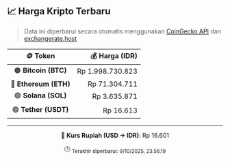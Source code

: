 

<!-- HARGA_KRIPTO -->
## 📈 Harga Kripto Terbaru

> Data ini diperbarui secara otomatis menggunakan [CoinGecko API](https://www.coingecko.com/) dan [exchangerate.host](https://exchangerate.host/)

<div align="center">

| 🪙 Token | 💰 Harga (IDR) |
|:------:|---------------:|
| 🟠 **Bitcoin (BTC)**   | Rp 1.998.730.823 |
| 🔵 **Ethereum (ETH)**  | Rp 71.304.711 |
| 🟣 **Solana (SOL)**    | Rp 3.635.871 |
| 🟢 **Tether (USDT)**   | Rp 16.613 |

---

💱 **Kurs Rupiah (USD → IDR)**: Rp 16.601

🕒 <sub>Terakhir diperbarui: 9/10/2025, 23.56.19</sub>

</div>
<!-- /HARGA_KRIPTO -->
